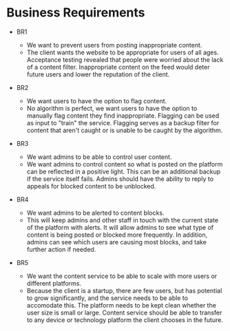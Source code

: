 # Business Requirements

- BR1
   - We want to prevent users from posting inappropriate content.
   - The client wants the website to be appropriate for users of all ages. Acceptance testing revealed that people were worried about 
the lack of a content filter. Inappropriate content on the feed would deter future users and lower the reputation of the client. 

- BR2
   - We want users to have the option to flag content.
   - No algorithm is perfect, we want users to have the option to manually flag content they find inappropriate. Flagging can be used as input to "train" 
the service. Flagging serves as a backup filter for content that aren't caught or is unable to be caught by the algorithm.  

- BR3 
   - We want admins to be able to control user content.
   - We want admins to control content so what is posted on the platform can be reflected in a positive light. This can be an additional backup if the service itself
fails. Admins should have the ability to reply to appeals for blocked content to be unblocked. 

- BR4 
   - We want admins to be alerted to content blocks.
   - This will keep admins and other staff in touch with the current state of the platform with alerts. It will allow admins to see what type of content is being posted or 
blocked more frequently. In addition, admins can see which users are causing most blocks, and take further action if needed. 

- BR5 
   - We want the content service to be able to scale with more users or different platforms.
   - Because the client is a startup, there are few users, but has potential to grow significantly, and the service needs to be able to accomodate this. The platform needs to be kept clean
whether the user size is small or large. Content service should be able to transfer to any device or technology platform the client chooses in the future. 
